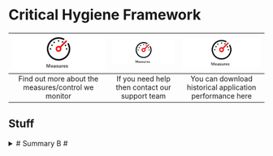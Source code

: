 # Critical Hygiene Framework

|<a href="assist/"><img src="Guage.svg" alt="drawing"></a>| <a href="other/"><img src="Guage.svg" alt="drawing"></a> | <img src="Guage.svg" alt="drawing"> | 
| :---:  | :---: | :---: |
|Find out more about the measures/control we monitor|If you need help then contact our support team|You can download historical application performance here|

## Stuff

<details><summary># Summary B #

</summary>

content
  
### Heading ###
The dashboard can be accessed via
<br>
[Some Link](https://google.com)
<br>
More text **important**
### Another heading ###

</details>
